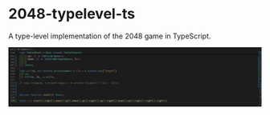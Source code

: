 # 2048-typelevel-ts

A type-level implementation of the 2048 game in TypeScript.


![Example](/assets/sample.gif "Example")
